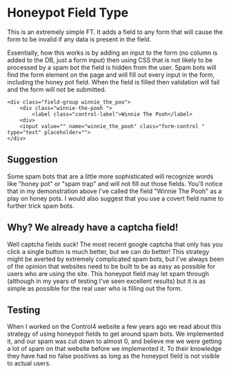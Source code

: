 # Honeypot Field Type

This is an extremely simple FT. It adds a field to any form that will cause the form to be invalid if any data is present in the field.

Essentially, how this works is by adding an input to the form (no column is added to the DB, just a form input) then using
CSS that is not likely to be processed by a spam bot the field is hidden from the user. Spam bots will find the form element
on the page and will fill out every input in the form, including the honey pot field. When the field is filled then validation
will fail and the form will not be submitted.

    <div class="field-group winnie_the_poo">
        <div class="winnie-the-pooh ">
            <label class="control-label">Winnie The Pooh</label>
        <div>
        <input value="" name="winnie_the_pooh" class="form-control " type="text" placeholder="">
    </div>

## Suggestion
Some spam bots that are a little more sophisticated will recognize words like "honey pot" or "spam trap" and will not 
fill out those fields. You'll notice that in my demonstration above I've called the field "Winnie The Pooh" as a play
on honey pots. I would also suggest that you use a covert field name to further trick spam bots.

## Why? We already have a captcha field!
Well captcha fields suck! The most recent google captcha that only has you click a single button is much better, but we
can do better! This strategy might be averted by extremely complicated spam bots, but I've always been of the opinion
that websites need to be built to be as easy as possible for users who are using the site. This honeypot field may let
spam through (although in my years of testing I've seen excellent results) but it is as simple as possible for the real
user who is filling out the form.

## Testing
When I worked on the Control4 website a few years ago we read about this strategy of using honeypot fields to get around
spam bots. We implemented it, and our spam was cut down to almost 0, and believe me we were getting a lot of spam on
that website before we implemented it. To their knowledge they have had no false positives as long as the honeypot field
is not visible to actual users.
